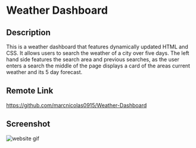 # Weather Dashboard

## Description

This is a weather dashboard that features dynamically updated HTML and CSS. It allows users to search the weather of a city over five days. The left hand side features the search area and previous searches, as the user enters a search the middle of the page displays a card of the areas current weather and its 5 day forecast.


## Remote Link

https://github.com/marcnicolas0915/Weather-Dashboard

## Screenshot

![website gif](./assets/images/weather-dash-pic.jpg)